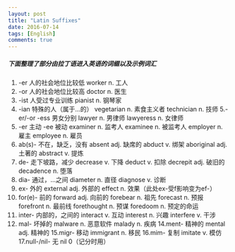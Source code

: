 ```yaml
---
layout: post
title: "Latin Suffixes"
date: 2016-07-14
tags: [English]
comments: true
---
```


##### 下面整理了部分由拉丁语进入英语的词缀以及示例词汇 
1. -er 人的社会地位比较低
worker n. 工人
2. -or 人的社会地位比较高
doctor n. 医生
3. -ist 人受过专业训练
pianist n. 钢琴家
4. -ian 特殊的人（属于…的）
vegetarian n. 素食主义者
technician n. 技师
5.-er/-or -ess 男女分别
lawyer n. 男律师
lawyeress n. 女律师
6. -er 主动 -ee 被动
examiner n. 监考人
examinee n. 被监考人
employer n. 雇主
employee n. 雇员
7. ab(s)- 不在，缺乏，没有
absent adj. 缺席的
abduct v. 绑架
aboriginal adj. 土著的
abstract v. 提炼
8. de- 走下坡路，减少
decrease v. 下降
deduct v. 扣除
decrepit adj. 破旧的
decadence n. 堕落
9. dia- 通过，...之间
diameter n. 直径
diagnose v. 诊断
10. ex- 外的
external adj. 外部的
effect n. 效果（此处ex-受f影响变为ef-）
11. for(e)- 前的
forward adj. 向前的
forebear n. 祖先
forecast n. 预报
forefront n. 最前线
forethought n. 预谋
foredoom n. 预定的命运
12. inter- 内部的，之间的
interact v. 互动
interest n. 兴趣
interfere v. 干涉
13. mal- 坏掉的
malware n. 恶意软件
malady n. 疾病
14.ment- 精神的
mental adj. 精神的
15.migr- 移动
immigrant n. 移民
16.mim- 复制
imitate v. 模仿
17.null-/nil- 无
nil 0（记分时用）
